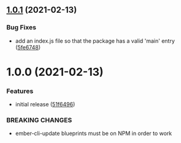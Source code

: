 ## [1.0.1](https://github.com/NullVoxPopuli/ember-addon-automated-ci/compare/v1.0.0...v1.0.1) (2021-02-13)


### Bug Fixes

* add an index.js file so that the package has a valid 'main' entry ([5fe6748](https://github.com/NullVoxPopuli/ember-addon-automated-ci/commit/5fe67482aeed7f1cdbc8fe08f64edccb7b512a6c))

# 1.0.0 (2021-02-13)


### Features

* initial release ([51f6496](https://github.com/NullVoxPopuli/ember-addon-automated-ci/commit/51f649605ab9508ca96f2043827ad10cd982d0d2))


### BREAKING CHANGES

* ember-cli-update blueprints must be on NPM in order to
work
